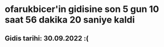 # ofarukbicer'in gidisine son 5 gun 10 saat 56 dakika 20 saniye kaldi

## Gidis tarihi: 30.09.2022 :(